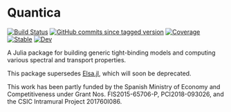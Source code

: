 # Quantica

[![Build Status](https://github.com/pablosanjose/Quantica.jl/workflows/CI/badge.svg)](https://github.com/pablosanjose/Quantica.jl/actions)
[![GitHub commits since tagged version](https://img.shields.io/github/commits-since/USER/PACKAGE.jl/vX.Y.Z.svg?style=social&logo=github)](https://github.com/USER/PACKAGE.jl)
[![Coverage](https://codecov.io/gh/pablosanjose/Quantica.jl/branch/master/graph/badge.svg)](https://codecov.io/gh/pablosanjose/Quantica.jl)
[![Stable](https://img.shields.io/badge/docs-stable-blue.svg)](https://pablosanjose.github.io/Quantica.jl/stable)
[![Dev](https://img.shields.io/badge/docs-dev-blue.svg)](https://pablosanjose.github.io/Quantica.jl/dev)

A Julia package for building generic tight-binding models and computing various spectral and transport properties.

This package supersedes [Elsa.jl](https://github.com/pablosanjose/Elsa.jl/), which will soon be deprecated.

This work has been partly funded by the Spanish Ministry of Economy and Competitiveness under Grant Nos. FIS2015-65706-P, PCI2018-093026, and the CSIC Intramural Project 201760I086.